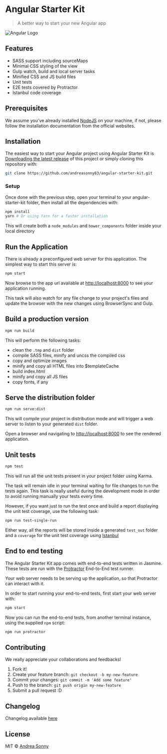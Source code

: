# Angular Starter Kit
> A better way to start your new Angular app

![Angular Logo][angular_logo]

## Features

* SASS support including sourceMaps
* Minimal CSS styling of the view
* Gulp watch, build and local server tasks
* Minified CSS and JS build files
* Unit tests
* E2E tests covered by Protractor
* Istanbul code coverage

## Prerequisites

We assume you've already installed [NodeJS][nodejs] on your machine, if not,
please follow the installation documentation from the official websites.

## Installation

The easiest way to start your Angular project using Angular Starter Kit is
[Downloading the latest release][latest_release] of this project or simply
cloning this repository with:

```sh
git clone https://github.com/andreasonny83/angular-starter-kit.git
```

### Setup

Once done with the previous step, open your terminal to your angular-starter-kit
folder, then install all the dependencies with:

```sh
npm install
yarn # Or using Yarn for a faster installation
```

This will create both a `node_modules` and `bower_components` folder inside
your local directory

## Run the Application

There is already a preconfigured web server for this application.
The simplest way to start this server is:

```sh
npm start
```

Now browse to the app url available at
[http://localhost:8000](http://localhost:8000) to see your application running.

This task will also watch for any file change to your project's files and
update the browser with the new changes using BrowserSync and Gulp.

## Build a production version

```sh
npm run build
```

This will perform the following tasks:

* clean the `.tmp` and `dist` folder
* compile SASS files, minify and uncss the compiled css
* copy and optimize images
* minify and copy all HTML files into $templateCache
* build index.html
* minify and copy all JS files
* copy fonts, if any

## Serve the distribution folder

```bash
npm run serve:dist
```

This will compile your project in distribution mode and will trigger a
web server to listen to your generated `dist` folder.

Open a browser and navigating to [http://localhost:8000](http://localhost:8000)
to see the rendered application.  

## Unit tests

```bash
npm test
```

This will run all the unit tests present in your project folder using Karma.

The task will remain idle in your terminal waiting for file changes to
run the tests again. This task is really useful during the development mode
in order to avoid running manually your tests every time.

However, if you want just to run the test once and build a report displaying the
unit test coverage, use the following task:

```bash
npm run test-single-run
```

Either way, all the reports will be stored inside a generated `test_out` folder
and a `coverage` for the unit test coverage using [Istanbul][istanbul-url]

## End to end testing

The Angular Starter Kit app comes with end-to-end tests written in Jasmine.
These tests are run with the [Protractor][protractor-url]
End-to-End test runner.

Your web server needs to be serving up the application,
so that Protractor can interact with it.

In order to start running your end-to-end tests,
first start your web server with:

```bash
npm start
```

Now you can run the end-to-end tests, from another terminal instance,
using the supplied `npm` script:

```bash
npm run protractor
```

## Contributing

We really appreciate your collaborations and feedbacks!

1. Fork it!
1. Create your feature branch: `git checkout -b my-new-feature`
1. Commit your changes: `git commit -m 'Add some feature'`
1. Push to the branch: `git push origin my-new-feature`
1. Submit a pull request :D

## Changelog

Changelog available [here][changelog]

## License

MIT © [Andrea Sonny](https://andreasonny.mit-license.org/2016-2017)

[angular_logo]: https://angularjs.org/img/AngularJS-large.png
[gitter-badge]: https://badges.gitter.im/andreasonny83/angular-starter-kit.svg
[npm-badge]: https://badge.fury.io/js/generator-mdl.svg
[travis-badge]: https://travis-ci.org/andreasonny83/angular-starter-kit.svg?branch=master
[dependencies-badge]: https://david-dm.org/andreasonny83/angular-starter-kit/dev-status.svg
[license-badge]: https://img.shields.io/badge/license-MIT-blue.svg
[latest_release]: https://github.com/andreasonny83/angular-starter-kit/releases/latest
[nodejs]: https://nodejs.org/
[istanbul-url]: https://github.com/gotwarlost/istanbul
[protractor-url]:http://www.protractortest.org
[changelog]: https://github.com/andreasonny83/angular-starter-kit/blob/master/CHANGELOG.md

